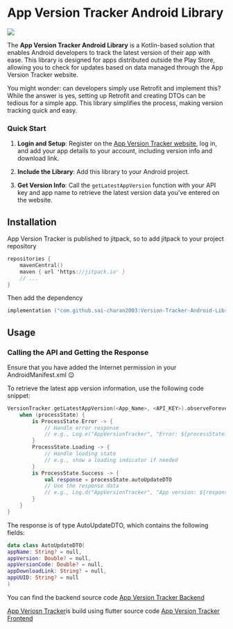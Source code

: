 # App Version Tracker Android Library
[![](https://jitpack.io/v/sai-charan2003/Version-Tracker-Android-Library.svg)](https://jitpack.io/#sai-charan2003/Version-Tracker-Android-Library)

The **App Version Tracker Android Library** is a Kotlin-based solution that enables Android developers to track the latest version of their app with ease. This library is designed for apps distributed outside the Play Store, allowing you to check for updates based on data managed through the App Version Tracker website.

You might wonder: can developers simply use Retrofit and implement this? While the answer is yes, setting up Retrofit and creating DTOs can be tedious for a simple app. This library simplifies the process, making version tracking quick and easy.

### Quick Start

1. **Login and Setup**: Register on the [App Version Tracker website](https://version-tracker-54zg.onrender.com/#/register), log in, and add your app details to your account, including version info and download link.

2. **Include the Library**: Add this library to your Android project.

3. **Get Version Info**: Call the `getLatestAppVersion` function with your API key and app name to retrieve the latest version data you’ve entered on the website.


## Installation

App Version Tracker is published to jitpack, so to add jitpack to your project repository
```kotlin
repositories {
	mavenCentral()
	maven { url 'https://jitpack.io' }
    // ...
}
```
Then add the dependency 
```kotlin
implementation ("com.github.sai-charan2003:Version-Tracker-Android-Library:<latest-version>")
```




## Usage

### Calling the API and Getting the Response

Ensure that you have added the Internet permission in your AndroidManifest.xml 😉

To retrieve the latest app version information, use the following code snippet:

```kotlin
VersionTracker.getLatestAppVersion(<App_Name>, <API_KEY>).observeForever { processState ->
    when (processState) {
        is ProcessState.Error -> {
            // Handle error response
            // e.g., Log.e("AppVersionTracker", "Error: ${processState.message}")
        }
        ProcessState.Loading -> {
            // Handle loading state
            // e.g., show a loading indicator if needed
        }
        is ProcessState.Success -> {
            val response = processState.autoUpdateDTO
            // Use the response data
            // e.g., Log.d("AppVersionTracker", "App version: ${response.appVersion}")
        }
    }
}
```
The response is of type AutoUpdateDTO, which contains the following fields:
```kotlin
data class AutoUpdateDTO(
appName: String? = null,
appVersion: Double? = null,
appVersionCode: Double? = null,
appDownloadLink: String? = null,
appUUID: String? = null
)
```
You can find the backend source code [App Version Tracker Backend](https://github.com/sai-charan2003/App-Version-Tracker-Backend)

[App Veriosn Tracker](version-tracker-54zg.onrender.com)is build using flutter source code [App Version Tracker Frontend](github.com/sai-charan2003/app-version-tracker-frontend)

